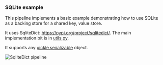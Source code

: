### SQLite example

This pipeline implements a basic example demonstrating how to use SQLite as a backing store for a shared key, value store.

It uses SqliteDict: https://pypi.org/project/sqlitedict/. The main implementation bit is in [utils.py](utils.py).

It supports any [pickle serializable](https://docs.python.org/3/library/pickle.html) object.

![SqliteDict pipeline](https://pviz.orchest.io/?pipeline=https://github.com/ricklamers/orchest-sqlitedict/blob/master/main.orchest)
